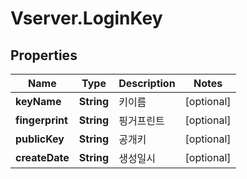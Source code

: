 # Vserver.LoginKey

## Properties
Name | Type | Description | Notes
------------ | ------------- | ------------- | -------------
**keyName** | **String** | 키이름 | [optional] 
**fingerprint** | **String** | 핑거프린트 | [optional] 
**publicKey** | **String** | 공개키 | [optional] 
**createDate** | **String** | 생성일시 | [optional] 


